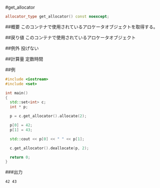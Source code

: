 #get_allocator
```cpp
allocator_type get_allocator() const noexcept;
```

##概要
このコンテナで使用されているアロケータオブジェクトを取得する。


##戻り値
このコンテナで使用されているアロケータオブジェクト


##例外
投げない


##計算量
定数時間


##例
```cpp
#include <iostream>
#include <set>

int main()
{
  std::set<int> c;
  int * p;

  p = c.get_allocator().allocate(2);

  p[0] = 42;
  p[1] = 43;

  std::cout << p[0] << " " << p[1];

  c.get_allocator().deallocate(p, 2);

  return 0;
}
```

###出力
```
42 43
```

